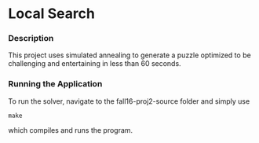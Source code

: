 # Local Search

### Description
This project uses simulated annealing to generate a puzzle optimized to be challenging and entertaining in less than 60 seconds.

### Running the Application
To run the solver, navigate to the fall16-proj2-source folder and simply use
```
make
```
which compiles and runs the program.